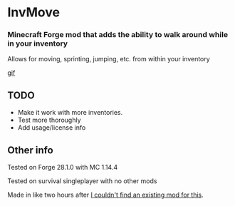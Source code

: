 # InvMove
### Minecraft Forge mod that adds the ability to walk around while in your inventory

Allows for moving, sprinting, jumping, etc. from within your inventory

[gif](https://imgur.com/tmJHGJX)

## TODO
- Make it work with more inventories.
- Test more thoroughly
- Add usage/license info

## Other info
Tested on Forge 28.1.0 with MC 1.14.4

Tested on survival singleplayer with no other mods

Made in like two hours after [I couldn't find an existing mod for this](https://redd.it/egwe8w).
